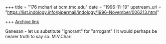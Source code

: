 +++
title = "176 mchari at bcm.tmc.edu"
date = "1996-11-19"
upstream_url = "https://list.indology.info/pipermail/indology/1996-November/006213.html"

+++
[Archive link](https://list.indology.info/pipermail/indology/1996-November/006213.html)

Ganesan -
let us substitute "ignorant" for "arrogant" !
It would perhaps be nearer truth to say so.
M.V.Chari




